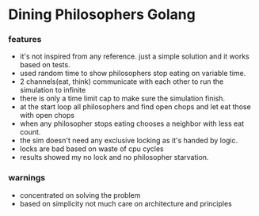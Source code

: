 # Dining Philosophers Golang


### features
* it's not  inspired from any reference. just a simple solution and it works based on tests.
* used random time to show philosophers stop eating on variable time.
* 2 channels(eat, think) communicate with each other to run the simulation to infinite
* there is only a time limit cap to make sure the simulation finish. 
* at the start loop all philosophers and find open chops and let eat those with open chops
* when any philosopher stops eating chooses a neighbor with less eat count.
* the sim doesn't need any exclusive locking as it's handed by logic. 
* locks are bad based on waste of cpu cycles
* results showed my no lock and no philosopher starvation. 

### warnings

* concentrated on solving the problem
* based on simplicity not much care on architecture and principles